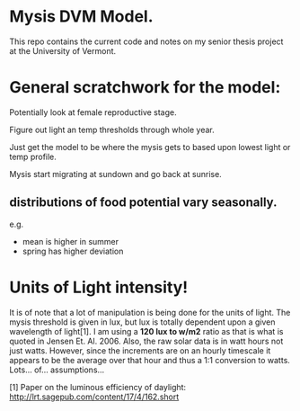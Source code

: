 # Mysis DVM Model.

This repo contains the current code and notes on my senior thesis project at the University of Vermont.


# General scratchwork for the model: 

Potentially look at female reproductive stage. 

Figure out light an temp thresholds through whole year. 

Just get the model to be where the mysis gets to based upon lowest light or temp profile. 

Mysis start migrating at sundown and go back at sunrise. 


## distributions of food potential vary seasonally. 
e.g.
- mean is higher in summer
- spring has higher deviation




# Units of Light intensity!
It is of note that a lot of manipulation is being done for the units of light. The mysis threshold is given in lux, but lux is totally dependent upon a given wavelength of light[1]. I am using a __120 lux to w/m2__ ratio as that is what is quoted in Jensen Et. Al. 2006. Also, the raw solar data is in watt hours not just watts. However, since the increments are on an hourly timescale it appears to be the average over that hour and thus a 1:1 conversion to watts. Lots… of… assumptions… 


[1] Paper on the luminous efficiency of daylight: 
http://lrt.sagepub.com/content/17/4/162.short
